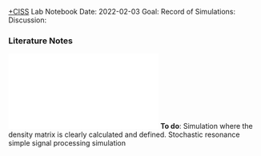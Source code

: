 [+CISS](+CISS.md) Lab Notebook
Date: 2022-02-03
Goal:
Record of Simulations:
Discussion:

### Literature Notes
 
![@noauthor_quantum_nodate-1](@noauthor_quantum_nodate-1.md)
**To do**: Simulation where the density matrix is clearly calculated and defined. 
Stochastic resonance simple signal processing simulation

